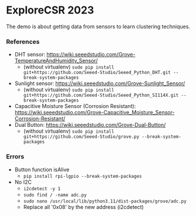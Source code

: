 # ExploreCSR 2023 
The demo is about getting data from sensors to learn clustering techniques.

### References
- DHT sensor: https://wiki.seeedstudio.com/Grove-TemperatureAndHumidity_Sensor/
  - (without virtualenv) `sudo pip install git+https://github.com/Seeed-Studio/Seeed_Python_DHT.git --break-system-packages`
- Sunlight sensor: https://wiki.seeedstudio.com/Grove-Sunlight_Sensor/
  - (without virtualenv) `sudo pip install git+https://github.com/Seeed-Studio/Seeed_Python_SI114X.git --break-system-packages`
- Capacitive Moisture Sensor (Corrosion Resistant): https://wiki.seeedstudio.com/Grove-Capacitive_Moisture_Sensor-Corrosion-Resistant/
- Dual Button: https://wiki.seeedstudio.com/Grove-Dual-Button/
  - (without virtualenv) `sudo pip install git+https://github.com/Seeed-Studio/grove.py --break-system-packages`
 
### Errors
- Button function isAlive
  -  `pip install rpi-lgpio --break-system-packages`
- No I2C
  - `i2cdetect -y 1`
  - `sudo find / -name adc.py`
  - `sudo nano /usr/local/lib/python3.11/dist-packages/grove/adc.py`
  - Replace all '0x08' by the new address (i2cdetect)
